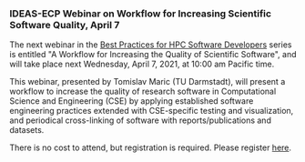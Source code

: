 ### IDEAS-ECP Webinar on Workflow for Increasing Scientific Software Quality, April 7

The next webinar in the 
[Best Practices for HPC Software Developers](http://ideas-productivity.org/events/hpc-best-practices-webinars/) 
series is entitled "A Workflow for Increasing the Quality of Scientific 
Software",
and will take place next Wednesday, April 7, 2021, at 10:00 am 
Pacific time.

This webinar, presented by Tomislav Maric (TU Darmstadt), will present a
workflow to increase the quality of research software in Computational Science
and Engineering (CSE) by applying established software engineering practices
extended with CSE-specific testing and visualization, and periodical
cross-linking of software with reports/publications and datasets.

There is no cost to attend, but registration is required. Please register
[here](https://www.exascaleproject.org/event/workflow4scisoft/).
